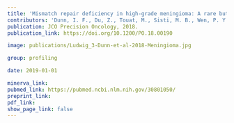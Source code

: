 ```yaml
---
title: 'Mismatch repair deficiency in high-grade meningioma: A rare but recurrent event associated with dramatic immune activation and clinical response to PD-1 blockade.'
contributors: 'Dunn, I. F., Du, Z., Touat, M., Sisti, M. B., Wen, P. Y., Umeton, R., Dubuc, A. M., Ducar, M., ... & Reardon, D.A. (2018).'
publication: JCO Precision Oncology, 2018.
publication_link: https://doi.org/10.1200/PO.18.00190

image: publications/Ludwig_3-Dunn-et-al-2018-Meningioma.jpg

group: profiling

date: 2019-01-01

minerva_link:
pubmed_link: https://pubmed.ncbi.nlm.nih.gov/30801050/
preprint_link:
pdf_link:
show_page_link: false
---
```

